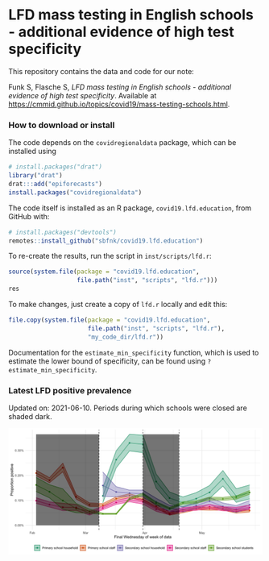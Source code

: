 
<!-- README.md is generated from README.Rmd. Please edit that file -->

# LFD mass testing in English schools - additional evidence of high test specificity

This repository contains the data and code for our note:

Funk S, Flasche S, *LFD mass testing in English schools - additional
evidence of high test specificity*. Available at
<https://cmmid.github.io/topics/covid19/mass-testing-schools.html>.

### How to download or install

The code depends on the `covidregionaldata` package, which can be
installed using

``` r
# install.packages("drat")
library("drat")
drat:::add("epiforecasts")
install.packages("covidregionaldata")
```

The code itself is installed as an R package, `covid19.lfd.education`,
from GitHub with:

``` r
# install.packages("devtools")
remotes::install_github("sbfnk/covid19.lfd.education")
```

To re-create the results, run the script in `inst/scripts/lfd.r`:

``` r
source(system.file(package = "covid19.lfd.education",
                   file.path("inst", "scripts", "lfd.r")))
res
```

To make changes, just create a copy of `lfd.r` locally and edit this:

``` r
file.copy(system.file(package = "covid19.lfd.education",
                      file.path("inst", "scripts", "lfd.r"),
                      "my_code_dir/lfd.r"))
```

Documentation for the `estimate_min_specificity` function, which is used
to estimate the lower bound of specificity, can be found using
`?estimate_min_specificity`.

### Latest LFD positive prevalence

Updated on: 2021-06-10. Periods during which schools were closed are
shaded dark.

![](figure/lfd_testing.png)
